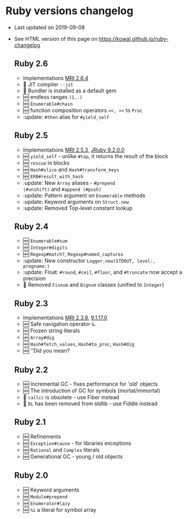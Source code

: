 # Ruby versions changelog

* Last updated on 2019-09-08
* See HTML version of this page on https://kowal.github.io/ruby-changelog


  ## Ruby 2.6

  * Implementations [MRI 2.6.4](https://www.ruby-lang.org/en/news/2019/08/28/ruby-2-6-4-released/)  
  * :gem: JIT compiler <code>--jit</code>
  * :gem: Bundler is installed as a default gem
  * :new: endless ranges <code>(1..)</code>
  * :new: <code>Enumerable#chain</code>
  * :new: function composition operators <code><<, >></code> to <code>Proc</code>
  * :update: <code>#then</code> alias for <code>#yield_self</code>
  
  ## Ruby 2.5

  * Implementations [MRI 2.5.3](https://www.ruby-lang.org/en/news/2018/10/18/ruby-2-5-3-released), [JRuby 9.2.0.0](https://www.jruby.org/2018/05/24/jruby-9-2-0-0)  
  * :new: <code>yield_self</code> - unlike <code>#tap</code>, it returns the result of the block
  * :new: <code>rescue</code> in blocks
  * :new: <code>Hash#slice</code> and <code>Hash#transform_keys</code>
  * :new: <code>ERB#result_with_hash</code>
  * :update: New <code>Array</code> aliases - <code>#prepend (#unshift)</code> and <code>#append (#push)</code>
  * :update: Pattern argument on <code>Enumerable</code> methods
  * :update: Keyword arguments on <code>Struct.new</code>
  * :update: Removed Top-level constant lookup
  
  ## Ruby 2.4

  * :new: <code>Enumerable#sum</code>
  * :new: <code>Integer#digits</code>
  * :new: <code>Regexp#match?</code>, <code>Regexp#named_captures</code>
  * :update: New constructor <code>Logger.new(STDOUT, level:, progname:)</code>
  * :update: Float: <code>#round</code>, <code>#ceil</code>, <code>#floor</code>, and <code>#truncate</code> now accept a precision
  * :put_litter_in_its_place: Removed <code>Fixnum</code> and <code>Bignum</code> classes (unified to <code>Integer</code>)
  
  ## Ruby 2.3

  * Implementations [MRI 2.3.8](https://www.ruby-lang.org/en/news/2018/10/17/ruby-2-3-8-released), [9.1.17.0](https://www.jruby.org/2018/04/23/jruby-9-1-17-0)  
  * :new: Safe navigation operator <code>&.</code>
  * :new: Frozen string literals
  * :new: <code>Array#dig</code>
  * :new: <code>Hash#fetch_values</code>, <code>Hash#to_proc</code>, <code>Hash#dig</code>
  * :new: ''Did you mean?
  
  ## Ruby 2.2

  * :new: Incremental GC - fixes performance for 'old' objects
  * :new: The introduction of GC for symbols (mortal/immortal)
  * :put_litter_in_its_place: <code>callcc</code> is obsolete - use Fiber instead
  * :put_litter_in_its_place: <code>DL</code> has been removed from stdlib - use Fiddle instead
  
  ## Ruby 2.1

  * :new: Refinements
  * :new: <code>Exception#cause</code> - for libraries exceptions
  * :new: <code>Rational</code> and <code>Complex</code> literals
  * :new: Generational GC - young / old objects
  
  ## Ruby 2.0

  * :new: Keyword arguments
  * :new: <code>Module#prepend</code>
  * :new: <code>Enumerator#lazy</code>
  * :new: <code>%i</code> a literal for symbol array
  